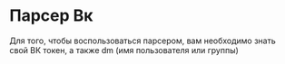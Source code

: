 # Парсер Вк
Для того, чтобы воспользоваться парсером, вам необходимо знать свой ВК токен, а также dm (имя пользователя или группы)
